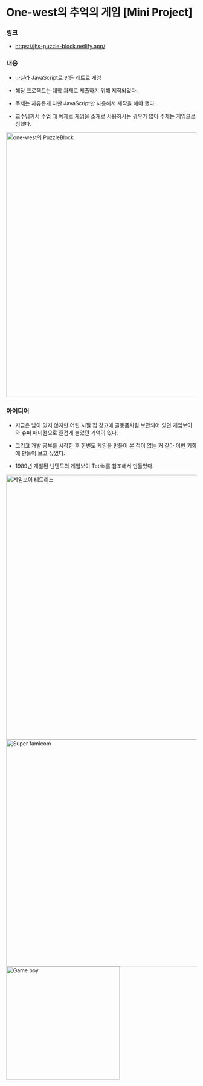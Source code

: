 # One-west의 추억의 게임 [Mini Project]

### 링크

- https://jhs-puzzle-block.netlify.app/

### 내용

- 바닐라 JavaScript로 만든 레트로 게임

- 해당 프로젝트는 대학 과제로 제출하기 위해 제작되었다.

- 주제는 자유롭게 다만 JavaScript만 사용해서 제작을 해야 했다.

- 교수님께서 수업 때 예제로 게임을 소재로 사용하시는 경우가 많아 주제는 게임으로 정했다.

<img src="https://github.com/user-attachments/assets/53edbf14-10fe-4d71-9c68-3d704692a045" width="700" alt="one-west의 PuzzleBlock">

### 아이디어

- 지금은 남아 있지 않지만 어린 시절 집 창고에 골동품처럼 보관되어 있던 게임보이와 슈퍼 패미컴으로 즐겁게 놀았던 기억이 있다.

- 그리고 개발 공부를 시작한 후 한번도 게임을 만들어 본 적이 없는 거 같아 이번 기회에 만들어 보고 싶었다.

- 1989년 개발된 닌텐도의 게임보이 Tetris를 참조해서 만들었다.

<img src="https://github.com/user-attachments/assets/3342381e-ddf7-4160-92a5-c2595a15f682" width="700" alt="게임보이 테트리스">  

<br>



<img src="https://github.com/user-attachments/assets/97fb8fac-f7c3-40f3-9519-1633bee4251e" width="600" alt="Super famicom">
<img src="https://github.com/user-attachments/assets/3ee0e0ea-c065-4f30-b5ac-89001e3f8dd5" width="300" alt="Game boy">

